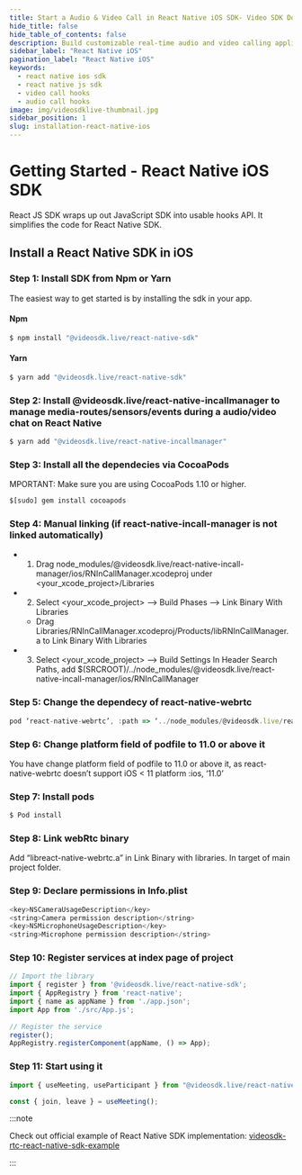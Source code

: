 ```yaml
---
title: Start a Audio & Video Call in React Native iOS SDK- Video SDK Docs
hide_title: false
hide_table_of_contents: false
description: Build customizable real-time audio and video calling applications in React Native iOS SDK using Video SDK add live audio & video conferencing to your applications.
sidebar_label: "React Native iOS"
pagination_label: "React Native iOS"
keywords:
  - react native ios sdk
  - react native js sdk
  - video call hooks
  - audio call hooks
image: img/videosdklive-thumbnail.jpg
sidebar_position: 1
slug: installation-react-native-ios
---
```


# Getting Started - React Native iOS SDK

React JS SDK wraps up out JavaScript SDK into usable hooks API. It simplifies the code for React Native SDK.

## Install a React Native SDK in iOS

### Step 1: Install SDK from Npm or Yarn

The easiest way to get started is by installing the sdk in your app.

#### Npm

```js
$ npm install "@videosdk.live/react-native-sdk"
```

#### Yarn

```js
$ yarn add "@videosdk.live/react-native-sdk"
```

### Step 2: Install @videosdk.live/react-native-incallmanager to manage media-routes/sensors/events during a audio/video chat on React Native

```js title="Install @videosdk.live/react-native-incallmanager"
$ yarn add "@videosdk.live/react-native-incallmanager"
```

### Step 3: Install all the dependecies via CocoaPods

MPORTANT: Make sure you are using CocoaPods 1.10 or higher.

```js
$[sudo] gem install cocoapods
```

### Step 4: Manual linking (if react-native-incall-manager is not linked automatically)

- 1. Drag node_modules/@videosdk.live/react-native-incall-manager/ios/RNInCallManager.xcodeproj under <your_xcode_project>/Libraries

- 2. Select <your_xcode_project> --> Build Phases --> Link Binary With Libraries

  - Drag Libraries/RNInCallManager.xcodeproj/Products/libRNInCallManager.a to Link Binary With Libraries

- 3. Select <your_xcode_project> --> Build Settings In Header Search Paths, add $(SRCROOT)/../node_modules/@videosdk.live/react-native-incall-manager/ios/RNInCallManager

### Step 5: Change the dependecy of react-native-webrtc

```js title="Podfile"
pod ‘react-native-webrtc’, :path => ‘../node_modules/@videosdk.live/react-native-webrtc’
```

### Step 6: Change platform field of podfile to 11.0 or above it

You have change platform field of podfile to 11.0 or above it, as react-native-webrtc doesn’t support iOS < 11 platform :ios, ‘11.0’

### Step 7: Install pods

```js
$ Pod install
```

### Step 8: Link webRtc binary

Add “libreact-native-webrtc.a” in Link Binary with libraries. In target of main project folder.

### Step 9: Declare permissions in Info.plist

```js title="iOS/projectname/info.plist"
<key>NSCameraUsageDescription</key>
<string>Camera permission description</string>
<key>NSMicrophoneUsageDescription</key>
<string>Microphone permission description</string>
```

### Step 10: Register services at index page of project

```js title="App.js"
// Import the library
import { register } from '@videosdk.live/react-native-sdk';
import { AppRegistry } from 'react-native';
import { name as appName } from './app.json';
import App from './src/App.js';
​
// Register the service
register();
AppRegistry.registerComponent(appName, () => App);
```

### Step 11: Start using it

```js title="MeetingGrid.js"
import { useMeeting, useParticipant } from "@videosdk.live/react-native-sdk";

const { join, leave } = useMeeting();
```

:::note

Check out official example of React Native SDK implementation: [videosdk-rtc-react-native-sdk-example](https://github.com/videosdk-live/videosdk-rtc-react-native-sdk-example)

:::
